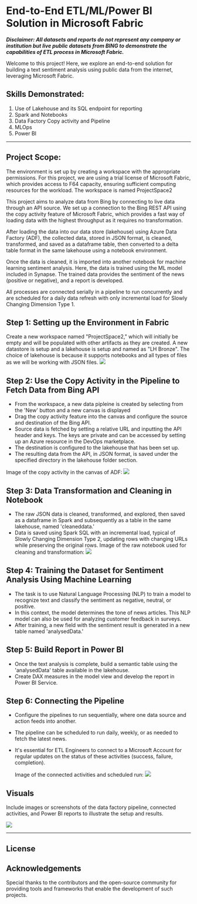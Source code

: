 # End-to-End ETL/ML/Power BI Solution in Microsoft Fabric

**_Disclaimer: All datasets and reports do not represent any company or institution but live public datasets from BING to demonstrate the capabilities of ETL process in Microsoft Fabric._**

Welcome to this project! Here, we explore an end-to-end solution for building a text sentiment analysis using public data from the internet, leveraging Microsoft Fabric.

## Skills Demonstrated:
1. Use of Lakehouse and its SQL endpoint for reporting
2. Spark and Notebooks
3. Data Factory Copy activity and Pipeline
4. MLOps
5. Power BI

---

## Project Scope:

The environment is set up by creating a workspace with the appropriate permissions. For this project, we are using a trial license of Microsoft Fabric, which provides access to F64 capacity, ensuring sufficient computing resources for the workload. The workspace is named ProjectSpace2

This project aims to analyze data from Bing by connecting to live data through an API source. We set up a connection to the Bing REST API using the copy activity feature of Microsoft Fabric, which provides a fast way of loading data with the highest throughput as it requires no transformation.

After loading the data into our data store (lakehouse) using Azure Data Factory (ADF), the collected data, stored in JSON format, is cleaned, transformed, and saved as a dataframe table, then converted to a delta table format in the same lakehouse using a notebook environment.

Once the data is cleaned, it is imported into another notebook for machine learning sentiment analysis. Here, the data is trained using the ML model included in Synapse. The trained data provides the sentiment of the news (positive or negative), and a report is developed.

All processes are connected serially in a pipeline to run concurrently and are scheduled for a daily data refresh with only incremental load for Slowly Changing Dimension Type 1.

## Step 1: Setting up the Environment in Fabric

Create a new workspace named "ProjectSpace2," which will initially be empty and will be populated with other artifacts as they are created. A new datastore is setup and a lakehouse is setup and named as "LH Bronze". The choice of lakehouse is because it supports notebooks and all types of files as we will be working with JSON files.
![](WorkspaceView.png)


## Step 2: Use the Copy Activity in the Pipeline to Fetch Data from Bing API
- From the workspace, a new data pipleine is created by selecting from the 'New' button and a new canvas is displayed
- Drag the copy activity feature into the canvas and configure the source and destination of the Bing API.
- Source data is fetched by setting a relative URL and inputting the API header and keys. The keys are private and can be accessed by setting up an Azure resource in the DevOps marketplace.
- The destination is configured to the lakehouse that has been set up.
- The resulting data from the API, in JSON format, is saved under the specified directory in the lakehouse folder section.

Image of the copy activity in the canvas of ADF:
![](CopyActivityView.png)

## Step 3: Data Transformation and Cleaning in Notebook

- The raw JSON data is cleaned, transformed, and explored, then saved as a dataframe in Spark and subsequently as a table in the same lakehouse, named 'cleaneddata.'
- Data is saved using Spark SQL with an incremental load, typical of Slowly Changing Dimension Type 2, updating rows with changing URLs while preserving the original rows.
Image of the raw notebook used for cleaning and transformation:
![](IncrementalLoadType.png)

## Step 4: Training the Dataset for Sentiment Analysis Using Machine Learning

- The task is to use Natural Language Processing (NLP) to train a model to recognize text and classify the sentiment as negative, neutral, or positive.
- In this context, the model determines the tone of news articles. This NLP model can also be used for analyzing customer feedback in surveys.
- After training, a new field with the sentiment result is generated in a new table named 'analysedData.'

## Step 5: Build Report in Power BI

- Once the text analysis is complete, build a semantic table using the 'analysedData' table available in the lakehouse.
- Create DAX measures in the model view and develop the report in Power BI Service.

## Step 6: Connecting the Pipeline

- Configure the pipelines to run sequentially, where one data source and action feeds into another.
- The pipeline can be scheduled to run daily, weekly, or as needed to fetch the latest news.
- It's essential for ETL Engineers to connect to a Microsoft Account for regular updates on the status of these activities (success, failure, completion).

  Image of the connected activities and scheduled run:
  ![](SchedulePipeline.png)

## Visuals

Include images or screenshots of the data factory pipeline, connected activities, and Power BI reports to illustrate the setup and results.


![](PowerBIReport.png)


---

## License



## Acknowledgements

Special thanks to the contributors and the open-source community for providing tools and frameworks that enable the development of such projects.
